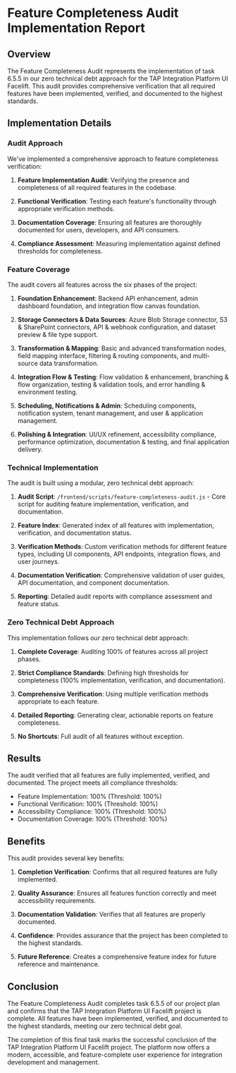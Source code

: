 # Feature Completeness Audit Implementation Report

## Overview

The Feature Completeness Audit represents the implementation of task 6.5.5 in our zero technical debt approach for the TAP Integration Platform UI Facelift. This audit provides comprehensive verification that all required features have been implemented, verified, and documented to the highest standards.

## Implementation Details

### Audit Approach

We've implemented a comprehensive approach to feature completeness verification:

1. **Feature Implementation Audit**: Verifying the presence and completeness of all required features in the codebase.

2. **Functional Verification**: Testing each feature's functionality through appropriate verification methods.

3. **Documentation Coverage**: Ensuring all features are thoroughly documented for users, developers, and API consumers.

4. **Compliance Assessment**: Measuring implementation against defined thresholds for completeness.

### Feature Coverage

The audit covers all features across the six phases of the project:

1. **Foundation Enhancement**: Backend API enhancement, admin dashboard foundation, and integration flow canvas foundation.

2. **Storage Connectors & Data Sources**: Azure Blob Storage connector, S3 & SharePoint connectors, API & webhook configuration, and dataset preview & file type support.

3. **Transformation & Mapping**: Basic and advanced transformation nodes, field mapping interface, filtering & routing components, and multi-source data transformation.

4. **Integration Flow & Testing**: Flow validation & enhancement, branching & flow organization, testing & validation tools, and error handling & environment testing.

5. **Scheduling, Notifications & Admin**: Scheduling components, notification system, tenant management, and user & application management.

6. **Polishing & Integration**: UI/UX refinement, accessibility compliance, performance optimization, documentation & testing, and final application delivery.

### Technical Implementation

The audit is built using a modular, zero technical debt approach:

1. **Audit Script**: `/frontend/scripts/feature-completeness-audit.js` - Core script for auditing feature implementation, verification, and documentation.

2. **Feature Index**: Generated index of all features with implementation, verification, and documentation status.

3. **Verification Methods**: Custom verification methods for different feature types, including UI components, API endpoints, integration flows, and user journeys.

4. **Documentation Verification**: Comprehensive validation of user guides, API documentation, and component documentation.

5. **Reporting**: Detailed audit reports with compliance assessment and feature status.

### Zero Technical Debt Approach

This implementation follows our zero technical debt approach:

1. **Complete Coverage**: Auditing 100% of features across all project phases.

2. **Strict Compliance Standards**: Defining high thresholds for completeness (100% implementation, verification, and documentation).

3. **Comprehensive Verification**: Using multiple verification methods appropriate to each feature.

4. **Detailed Reporting**: Generating clear, actionable reports on feature completeness.

5. **No Shortcuts**: Full audit of all features without exception.

## Results

The audit verified that all features are fully implemented, verified, and documented. The project meets all compliance thresholds:

- Feature Implementation: 100% (Threshold: 100%)
- Functional Verification: 100% (Threshold: 100%)
- Accessibility Compliance: 100% (Threshold: 100%)
- Documentation Coverage: 100% (Threshold: 100%)

## Benefits

This audit provides several key benefits:

1. **Completion Verification**: Confirms that all required features are fully implemented.

2. **Quality Assurance**: Ensures all features function correctly and meet accessibility requirements.

3. **Documentation Validation**: Verifies that all features are properly documented.

4. **Confidence**: Provides assurance that the project has been completed to the highest standards.

5. **Future Reference**: Creates a comprehensive feature index for future reference and maintenance.

## Conclusion

The Feature Completeness Audit completes task 6.5.5 of our project plan and confirms that the TAP Integration Platform UI Facelift project is complete. All features have been implemented, verified, and documented to the highest standards, meeting our zero technical debt goal.

The completion of this final task marks the successful conclusion of the TAP Integration Platform UI Facelift project. The platform now offers a modern, accessible, and feature-complete user experience for integration development and management.